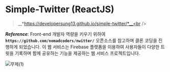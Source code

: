 # Simple-Twitter (ReactJS)
> __*https://developersung13.github.io/simple-twitter/*__<br />

_**Reference**_: Front-end 개발자 역량을 키우기 위하여 **`https://github.com/nomadcoders/nwitter/`** 오픈소스를 참고하며 클론 코딩을 진행하게 되었습니다. 이 웹 서비스는 Firebase 플랫폼을 이용하여 사용자들이 다양한 트윗을 기록하며 함께 공유하는 기능을 제공하는 웹 서비스 프로젝트입니다.

![무제(1)](https://user-images.githubusercontent.com/56868605/235380601-0969ac22-2231-4b7f-84d2-ecfeacb69adc.png)
